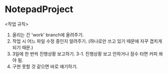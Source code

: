 # NotepadProject
<작업 규칙>
1. 올리는 건 'work' branch에 올려주기.
2. 작업 시 어느 파일 수정 중인지 알려주기. (하나로만 쓰고 있기 때문에 자꾸 겹치게 되기 때문.)
3. 3일에 한 번씩 진행상황 보고하기. 3-1. 진행상황 보고 안하거나 잠수 타면 커피 쏴야 됨.
4. 구현 못할 것 같으면 바로 얘기하기.

